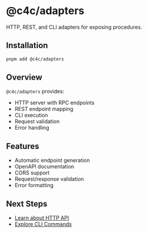 # @c4c/adapters

HTTP, REST, and CLI adapters for exposing procedures.

## Installation

```bash
pnpm add @c4c/adapters
```

## Overview

`@c4c/adapters` provides:

- HTTP server with RPC endpoints
- REST endpoint mapping
- CLI execution
- Request validation
- Error handling

## Features

- Automatic endpoint generation
- OpenAPI documentation
- CORS support
- Request/response validation
- Error formatting

## Next Steps

- [Learn about HTTP API](/guide/http-api)
- [Explore CLI Commands](/guide/cli)
